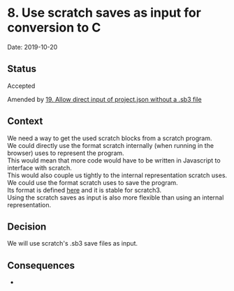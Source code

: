 # 8. Use scratch saves as input for conversion to C

Date: 2019-10-20

## Status

Accepted

Amended by [19. Allow direct input of project.json without a .sb3 file](0019-allow-direct-input-of-project-json-without-a-sb3-file.md)

## Context

We need a way to get the used scratch blocks from a scratch program.  
We could directly use the format scratch internally (when running in the browser) uses to represent the program.  
This would mean that more code would have to be written in Javascript to interface with scratch.  
This would also couple us tightly to the internal representation scratch uses.  
We could use the format scratch uses to save the program.  
Its format is defined [here](https://en.scratch-wiki.info/wiki/Scratch_File_Format) and it is stable for scratch3.  
Using the scratch saves as input is also more flexible than using an internal representation.  

## Decision

We will use scratch's .sb3 save files as input.

## Consequences

-
